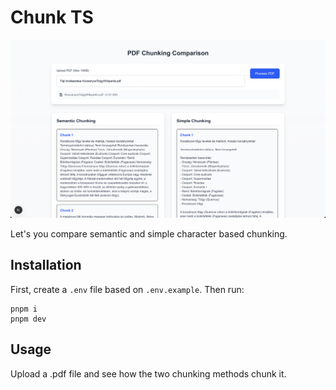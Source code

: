 # Chunk TS

<p align="center"><img width="900px" src="./readme.png"></p>

Let's you compare semantic and simple character based chunking.

## Installation

First, create a `.env` file based on `.env.example`. Then run:

```
pnpm i
pnpm dev
```

## Usage

Upload a .pdf file and see how the two chunking methods chunk it.
